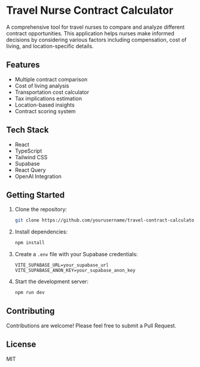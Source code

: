 # Travel Nurse Contract Calculator

A comprehensive tool for travel nurses to compare and analyze different contract opportunities. This application helps nurses make informed decisions by considering various factors including compensation, cost of living, and location-specific details.

## Features

- Multiple contract comparison
- Cost of living analysis
- Transportation cost calculator
- Tax implications estimation
- Location-based insights
- Contract scoring system

## Tech Stack

- React
- TypeScript
- Tailwind CSS
- Supabase
- React Query
- OpenAI Integration

## Getting Started

1. Clone the repository:
   ```bash
   git clone https://github.com/yourusername/travel-contract-calculator.git
   ```

2. Install dependencies:
   ```bash
   npm install
   ```

3. Create a `.env` file with your Supabase credentials:
   ```
   VITE_SUPABASE_URL=your_supabase_url
   VITE_SUPABASE_ANON_KEY=your_supabase_anon_key
   ```

4. Start the development server:
   ```bash
   npm run dev
   ```

## Contributing

Contributions are welcome! Please feel free to submit a Pull Request.

## License

MIT